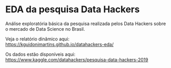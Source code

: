 # EDA da pesquisa Data Hackers

Análise exploratória básica da pesquisa realizada pelos Data Hackers sobre o
mercado de Data Science no Brasil.

Veja o relatório dinâmico aqui: https://kguidonimartins.github.io/datahackers-eda/

Os dados estão disponíveis aqui:
<https://www.kaggle.com/datahackers/pesquisa-data-hackers-2019>
